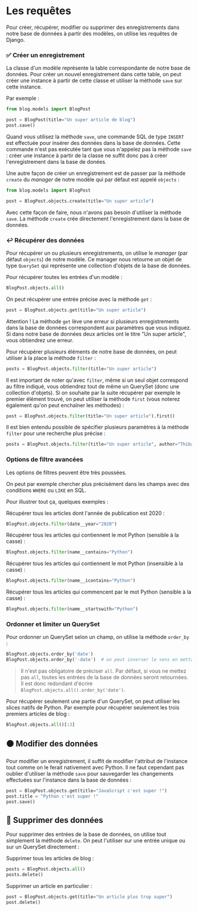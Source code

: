 # Les requêtes

Pour créer, récupérer, modifier ou supprimer des enregistrements dans notre base de données à partir des modèles, on utilise les requêtes de Django.

### ✅ Créer un enregistrement

La classe d'un modèle représente la table correspondante de notre base de données. Pour créer un nouvel enregistrement dans cette table, on peut créer une instance à partir de cette classe et utiliser la méthode `save` sur cette instance.

Par exemple :
```python
from blog.models import BlogPost

post = BlogPost(title="Un super article de blog")
post.save()
```

Quand vous utilisez la méthode `save`, une commande SQL de type `INSERT` est effectuée pour insérer des données dans la base de données. Cette commande n'est pas exécutée tant que vous n'appelez pas la méthode `save` : créer une instance à partir de la classe ne suffit donc pas à créer l'enregistrement dans la base de donées.

Une autre façon de créer un enregistrement est de passer par la méthode `create` du _manager_ de notre modèle qui par défaut est appelé `objects` :

```python
from blog.models import BlogPost

post = BlogPost.objects.create(title="Un super article")
```

Avec cette façon de faire, nous n'avons pas besoin d'utiliser la méthode `save`. La méthode `create` crée directement l'enregistrement dans la base de données.

### ↩️ Récupérer des données

Pour récupérer un ou plusieurs enregistrements, on utilise le _manager_ (par défaut `objects`) de notre modèle. Ce manager nous retourne un objet de type `QuerySet` qui représente une collection d'objets de la base de données.

Pour récupérer toutes les entrées d'un modèle :
```python
BlogPost.objects.all()
```

On peut récupérer une entrée précise avec la méthode `get` :
```python
post = BlogPost.objects.get(title="Un super article")
```

Attention ! La méthode `get` lève une erreur si plusieurs enregistrements dans la base de données correspondent aux paramètres que vous indiquez. Si dans notre base de données deux articles ont le titre "Un super article", vous obtiendrez une erreur.

Pour récupérer plusieurs éléments de notre base de données, on peut utiliser à la place la méthode `filter` :
```python
posts = BlogPost.objects.filter(title="Un super article")
```

Il est important de noter qu'avec `filter`, même si un seul objet correspond au filtre indiqué, vous obtiendrez tout de même un QuerySet (donc une collection d'objets). Si on souhaite par la suite récupérer par exemple le premier élément trouvé, on peut utiliser la méthode `first` (vous noterez également qu'on peut enchaîner les méthodes) :
```python
post = BlogPost.objects.filter(title="Un super article").first()
```

Il est bien entendu possible de spécifier plusieurs paramètres à la méthode `filter` pour une recherche plus précise :
```python
posts = BlogPost.objects.filter(title="Un super article", author="Thibault")
```

### Options de filtre avancées

Les options de filtres peuvent être très poussées.

On peut par exemple chercher plus précisément dans les champs avec des conditions `WHERE` ou `LIKE` en SQL.

Pour illustrer tout ça, quelques exemples :

Récupérer tous les articles dont l'année de publication est 2020 :
```python
BlogPost.objects.filter(date__year="2020")
```

Récupérer tous les articles qui contiennent le mot Python (sensible à la casse) :
```python
BlogPost.objects.filter(name__contains="Python")
```

Récupérer tous les articles qui contiennent le mot Python (insensible à la casse) :
```python
BlogPost.objects.filter(name__icontains="Python")
```

Récupérer tous les articles qui commencent par le mot Python (sensible à la casse) :
```python
BlogPost.objects.filter(name__startswith="Python")
```

### Ordonner et limiter un QuerySet

Pour ordonner un QuerySet selon un champ, on utilise la méthode `order_by` :
```python
BlogPost.objects.order_by('date')
BlogPost.objects.order_by('-date')  # on peut inverser le sens en mettant - devant le nom du champ
```

> Il n'est pas obligatoire de préciser `all`. Par défaut, si vous ne mettez pas `all`, toutes les entrées de la base de données seront retournées. Il est donc redondant d'écrire `BlogPost.objects.all().order_by('date')`.

Pour récupérer seulement une partie d'un QuerySet, on peut utiliser les slices natifs de Python.
Par exemple pour récupérer seulement les trois premiers articles de blog :
```python
BlogPost.objects.all()[:3]
```

## 🟠 Modifier des données

Pour modifier un enregistrement, il suffit de modifier l'attribut de l'instance tout comme on le ferait nativement avec Python. Il ne faut cependant pas oublier d'utiliser la méthode `save` pour sauvegarder les changements effectuées sur l'instance dans la base de données :

```python
post = BlogPost.objects.get(title="JavaScript c'est super !")
post.title = "Python c'est super !"
post.save()
```

## 🔴 Supprimer des données

Pour supprimer des entrées de la base de données, on utilise tout simplement la méthode `delete`. On peut l'utiliser sur une entrée unique ou sur un QuerySet directement :

Supprimer tous les articles de blog :
```python
posts = BlogPost.objects.all()
posts.delete()
```

Supprimer un article en particulier :
```python
post = BlogPost.objects.get(title="Un article plus trop super")
post.delete()
```
